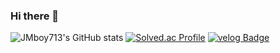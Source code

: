 ### Hi there 👋
![JMboy713's GitHub stats](https://github-readme-stats.vercel.app/api?username=JMboy713&show_icons=true&theme=tokyonight)
[![Solved.ac Profile](http://mazassumnida.wtf/api/generate_badge?boj=jimin713)](https://solved.ac/jimin713)
[![velog Badge](https://img.shields.io/badge/Tech%20Blog-555263?style=flat&logoColor=white)]("https://velog.io/@jmboy713")




<!--
**JMboy713/JMboy713** is a ✨ _special_ ✨ repository because its `README.md` (this file) appears on your GitHub profile.

Here are some ideas to get you started:

- 🔭 I’m currently working on ...
- 🌱 I’m currently learning ...
- 👯 I’m looking to collaborate on ...
- 🤔 I’m looking for help with ...
- 💬 Ask me about ...
- 📫 How to reach me: ...
- 😄 Pronouns: ...
- ⚡ Fun fact: ...
-->
